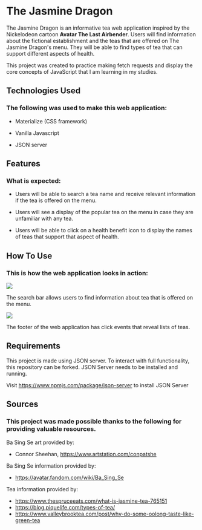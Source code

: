 
# The Jasmine Dragon

The Jasmine Dragon is an informative tea web application inspired by the Nickelodeon cartoon **Avatar The Last Airbender**. Users will find information about the fictional establishment and the teas that are offered on The Jasmine Dragon's menu. They will be able to find types of tea that can support different aspects of health.  

This project was created to practice making fetch requests and display the core concepts of JavaScript that I am learning in my studies. 

## Technologies Used
### The following was used to make this web application: 

- Materialize (CSS framework)

- Vanilla Javascript

- JSON server


## Features
### What is expected: 

- Users will be able to search a tea name and receive relevant information if the tea is offered on the menu.

- Users will see a display of the popular tea on the menu in case they are unfamiliar with any tea. 

- Users will be able to click on a health benefit icon to display the names of teas that support that aspect of health.


## How To Use
### This is how the web application looks in action: 
![](https://media.giphy.com/media/mq7PrpXWcH9ipVGups/giphy.gif)

The search bar allows users to find information about tea that is offered on the menu.

![](https://media.giphy.com/media/WUCVSuuVQ9kv10y8MB/giphy.gif)

The footer of the web application has click events that reveal lists of teas. 


## Requirements

This project is made using JSON server. To interact with full functionality, this repository can be forked. JSON Server needs to be installed and running. 

Visit https://www.npmjs.com/package/json-server to install JSON Server



## Sources
### This project was made possible thanks to the following for providing valuable resources.

Ba Sing Se art provided by: 
- Connor Sheehan, https://www.artstation.com/conpatshe

Ba Sing Se information provided by: 
- https://avatar.fandom.com/wiki/Ba_Sing_Se

Tea information provided by: 
- https://www.thespruceeats.com/what-is-jasmine-tea-765151
- https://blog.piquelife.com/types-of-tea/
- https://www.valleybrooktea.com/post/why-do-some-oolong-taste-like-green-tea
